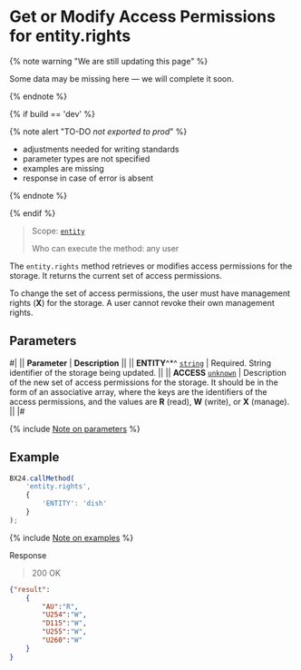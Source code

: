 # Get or Modify Access Permissions for entity.rights

{% note warning "We are still updating this page" %}

Some data may be missing here — we will complete it soon.

{% endnote %}

{% if build == 'dev' %}

{% note alert "TO-DO _not exported to prod_" %}

- adjustments needed for writing standards
- parameter types are not specified
- examples are missing
- response in case of error is absent

{% endnote %}

{% endif %}

> Scope: [`entity`](../../scopes/permissions.md)
>
> Who can execute the method: any user

The `entity.rights` method retrieves or modifies access permissions for the storage. It returns the current set of access permissions.

To change the set of access permissions, the user must have management rights (**X**) for the storage. A user cannot revoke their own management rights.

## Parameters

#|
|| **Parameter** | **Description** ||
|| **ENTITY**^*^
[`string`](../../data-types.md) | Required. String identifier of the storage being updated. ||
|| **ACCESS**
[`unknown`](../../data-types.md) | Description of the new set of access permissions for the storage. 
It should be in the form of an associative array, where the keys are the identifiers of the access permissions, and the values are **R** (read), **W** (write), or **X** (manage). ||
|#

{% include [Note on parameters](../../../_includes/required.md) %}

## Example

```javascript
BX24.callMethod(
    'entity.rights',
    {
        'ENTITY': 'dish'
    }
);
```

{% include [Note on examples](../../../_includes/examples.md) %}

Response

> 200 OK
```json
{"result":
    {
        "AU":"R",
        "U254":"W",
        "D115":"W",
        "U255":"W",
        "U260":"W"
    }
}
```